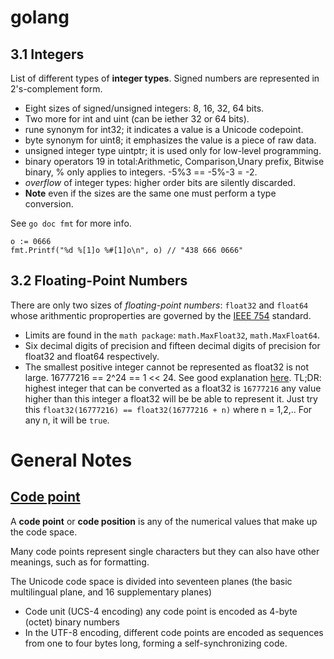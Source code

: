 # golang
## 3.1 Integers
List of different types of **integer types**. Signed numbers are represented in 2's-complement form.

* Eight sizes of signed/unsigned integers: 8, 16, 32, 64 bits.
* Two more for int and uint (can be iether 32 or 64 bits).
* rune synonym for int32; it indicates a value is a Unicode codepoint.
* byte synonym for uint8; it emphasizes the value is a piece of raw data.
* unsigned integer type uintptr; it is used only for low-level programming.
* binary operators 19 in total:Arithmetic, Comparison,Unary prefix, Bitwise binary, % only applies to integers. -5%3 == -5%-3 = -2.
* *overflow* of integer types: higher order bits are silently discarded.
* **Note** even if the sizes are the same one must perform a type conversion.

See `go doc fmt` for more info.
```
o := 0666
fmt.Printf("%d %[1]o %#[1]o\n", o) // "438 666 0666"
```

## 3.2 Floating-Point Numbers
There are only two sizes of *floating-point numbers*: `float32` and `float64`  whose arithmentic proproperties are governed by the [IEEE 754](https://en.wikipedia.org/wiki/IEEE_754) standard.
* Limits are found in the `math package`: `math.MaxFloat32`, `math.MaxFloat64`.
* Six decimal digits of precision and fifteen decimal digits of precision for float32 and float64 respectively.
* The smallest positive integer cannot be represented as float32 is not large. 16777216 == 2^24 == 1 << 24. See good explanation [here](https://stackoverflow.com/questions/12596695/why-does-a-float-variable-stop-incrementing-at-16777216-in-c?noredirect=1). TL;DR: highest integer that can be converted as a float32 is `16777216` any value higher than this integer a float32 will be be able to represent it. Just try this `float32(16777216) == float32(16777216 + n)` where n = 1,2,.. For any n, it will be `true`.

# General Notes
## [Code point](https://en.wikipedia.org/wiki/Code_point)
A **code point** or **code position** is any of the numerical values that make up the code space.

Many code points represent single characters but they can also have other meanings, such as for formatting.

The Unicode code space is divided into seventeen planes (the basic multilingual plane, and 16 supplementary planes)
* Code unit (UCS-4 encoding) any code point is encoded as 4-byte (octet) binary numbers
* In the UTF-8 encoding, different code points are encoded as sequences from one to four bytes long, forming a self-synchronizing code.
